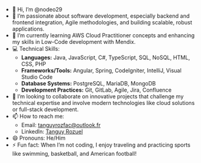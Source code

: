- 👋 Hi, I’m @nodeo29  
- 👀 I’m passionate about software development, especially backend and frontend integration, Agile methodologies, and building scalable, robust applications.  
- 🌱 I’m currently learning AWS Cloud Practitioner concepts and enhancing my skills in Low-Code development with Mendix.  
- 💻 Technical Skills:  
  - **Languages:** Java, JavaScript, C#, TypeScript, SQL, NoSQL, HTML, CSS, PHP  
  - **Frameworks/Tools:** Angular, Spring, CodeIgniter, IntelliJ, Visual Studio Code  
  - **Database Systems:** PostgreSQL, MariaDB, MongoDB  
  - **Development Practices:** Git, GitLab, Agile, Jira, Confluence  
- 💞️ I’m looking to collaborate on innovative projects that challenge my technical expertise and involve modern technologies like cloud solutions or full-stack development.  
- 📫 How to reach me:  
  - Email: tanguyrozfac@outlook.fr  
  - LinkedIn: [Tanguy Rozuel](https://www.linkedin.com/in/tanguy-rozuel-208646192/)  
- 😄 Pronouns: He/Him  
- ⚡ Fun fact: When I’m not coding, I enjoy traveling and practicing sports like swimming, basketball, and American football!
